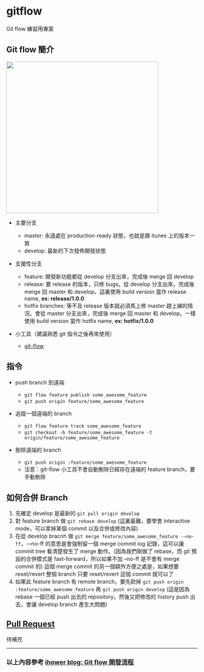 # gitflow
Git flow 練習用專案

## Git flow 簡介
<img src="http://cl.ly/XgJS/gitflow.png" width="400">

+ 主要分支
	+ master: 永遠處在 production-ready 狀態，也就是跟 itunes 上的版本一致
	+ develop: 最新的下次發佈開發狀態
+ 支援性分支
	+ feature: 開發新功能都從 develop 分支出來，完成後 merge 回 develop
	+ release: 要 release 的版本，只修 bugs。從 develop 分支出來，完成後 merge 回 master 和 develop。這裏使用 build version 當作 release name, **ex: release/1.0.0**
	+ hotfix branches: 等不及 release 版本就必須馬上修 master 趕上線的情況。會從 master 分支出來，完成後 merge 回 master 和 develop。一樣使用 build version 當作 hotfix name, **ex: hotfix/1.0.0**

+ 小工具（建議熟悉 git 指令之後再來使用）
	+  [git-flow](https://github.com/nvie/gitflow/)

## 指令

+ push branch 到遠端
	+ `git flow feature publish some_awesome_feature`
	+ `git push origin feature/some_awesome_feature`

+ 追蹤一個遠端的 branch
	+ `git flow feature track some_awesome_feature` 
	+ `git checkout -b feature/some_awesome_feature -t origin/feature/some_awesome_feature`
+ 刪除遠端的 branch
	+ `git push origin :feature/some_awesome_feature`
	+ 注意：git-flow 小工具不會自動刪除已經存在遠端的 feature branch，要手動刪除

## 如何合併 Branch

1. 先確定 develop 是最新的 `git pull origin develop`
2. 對 feature branch 做 `git rebase develop` (這裏最難，要學會 interactive mode，可以拿掉某個 commit 以及合併或修改內容)
3. 在從 develop bracnh 做 `git merge feature/some_awesome_feature -–no-ff`，-–no-ff 的意思是會強制留一個 merge commit log 記錄，這可以讓 commit tree 看清楚發生了 merge 動作。(因為我們剛做了 rebase，而 git 預設的合併模式是 fast-forward，所以如果不加 –no-ff 是不會有 merge commit 的) 這個 merge commit 的另一個額外方便之處是，如果想要 reset/revert 整個 branch 只要 reset/revert 這個 commit 就可以了
4. 如果此 feature branch 有 remote branch，要先砍掉 `git push origin :feature/some_awesome_feature` 再 `git push origin develop` (這是因為 rebase 一個已經 push 出去的 repository，然後又把修改的 history push 出去，會讓 develop branch 產生大問題)


## [Pull Request](https://github.com/blog/785-pull-request-diff-comments)

待補充











***
### 以上內容參考 [ihower blog: Git flow 開發流程](https://ihower.tw/blog/archives/5140)